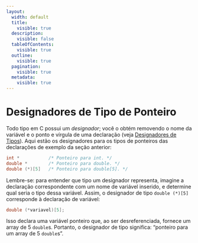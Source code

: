```yaml
---
layout:
  width: default
  title:
    visible: true
  description:
    visible: false
  tableOfContents:
    visible: true
  outline:
    visible: true
  pagination:
    visible: true
  metadata:
    visible: true
---
```


# Designadores de Tipo de Ponteiro

Todo tipo em C possui um _designador_; você o obtém removendo o nome da variável e o ponto e vírgula de uma declaração (veja [Designadores de Tipos](../11.-tipos-primitivos/designadores-de-tipos.md)). Aqui estão os designadores para os tipos de ponteiros das declarações de exemplo da seção anterior:

```c
int *           /* Ponteiro para int. */
double *        /* Ponteiro para double. */
double (*)[5]   /* Ponteiro para double[5]. */
```

Lembre-se: para entender que tipo um designador representa, imagine a declaração correspondente com um nome de variável inserido, e determine qual seria o tipo dessa variável. Assim, o designador de tipo `double (*)[5]` corresponde à declaração de variável:

```c
double (*variavel)[5];
```

Isso declara uma variável ponteiro que, ao ser desreferenciada, fornece um array de 5 `double`s. Portanto, o designador de tipo significa: “ponteiro para um array de 5 `double`s”.

